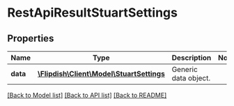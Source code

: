 # RestApiResultStuartSettings

## Properties
Name | Type | Description | Notes
------------ | ------------- | ------------- | -------------
**data** | [**\Flipdish\Client\Model\StuartSettings**](StuartSettings.md) | Generic data object. | 

[[Back to Model list]](../README.md#documentation-for-models) [[Back to API list]](../README.md#documentation-for-api-endpoints) [[Back to README]](../README.md)


